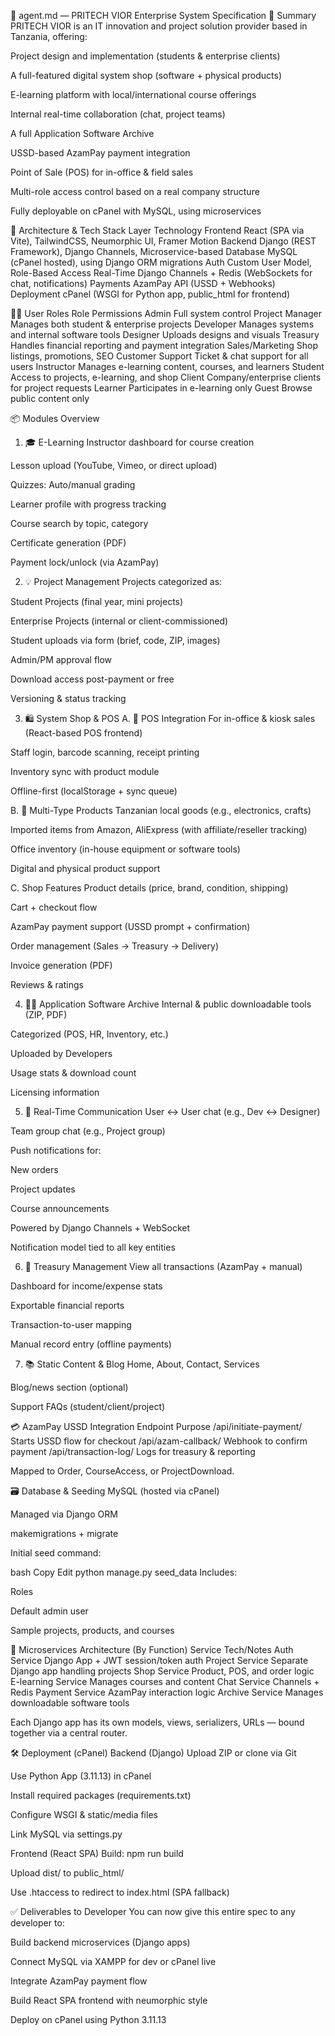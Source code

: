 🔖 agent.md — PRITECH VIOR Enterprise System Specification
🧾 Summary
PRITECH VIOR is an IT innovation and project solution provider based in Tanzania, offering:

Project design and implementation (students & enterprise clients)

A full-featured digital system shop (software + physical products)

E-learning platform with local/international course offerings

Internal real-time collaboration (chat, project teams)

A full Application Software Archive

USSD-based AzamPay payment integration

Point of Sale (POS) for in-office & field sales

Multi-role access control based on a real company structure

Fully deployable on cPanel with MySQL, using microservices

🧱 Architecture & Tech Stack
Layer	Technology
Frontend	React (SPA via Vite), TailwindCSS, Neumorphic UI, Framer Motion
Backend	Django (REST Framework), Django Channels, Microservice-based
Database	MySQL (cPanel hosted), using Django ORM migrations
Auth	Custom User Model, Role-Based Access
Real-Time	Django Channels + Redis (WebSockets for chat, notifications)
Payments	AzamPay API (USSD + Webhooks)
Deployment	cPanel (WSGI for Python app, public_html for frontend)

🧑‍💼 User Roles
Role	Permissions
Admin	Full system control
Project Manager	Manages both student & enterprise projects
Developer	Manages systems and internal software tools
Designer	Uploads designs and visuals
Treasury	Handles financial reporting and payment integration
Sales/Marketing	Shop listings, promotions, SEO
Customer Support	Ticket & chat support for all users
Instructor	Manages e-learning content, courses, and learners
Student	Access to projects, e-learning, and shop
Client	Company/enterprise clients for project requests
Learner	Participates in e-learning only
Guest	Browse public content only

📦 Modules Overview
1. 🎓 E-Learning
Instructor dashboard for course creation

Lesson upload (YouTube, Vimeo, or direct upload)

Quizzes: Auto/manual grading

Learner profile with progress tracking

Course search by topic, category

Certificate generation (PDF)

Payment lock/unlock (via AzamPay)

2. 💡 Project Management
Projects categorized as:

Student Projects (final year, mini projects)

Enterprise Projects (internal or client-commissioned)

Student uploads via form (brief, code, ZIP, images)

Admin/PM approval flow

Download access post-payment or free

Versioning & status tracking

3. 🛍️ System Shop & POS
A. 🔄 POS Integration
For in-office & kiosk sales (React-based POS frontend)

Staff login, barcode scanning, receipt printing

Inventory sync with product module

Offline-first (localStorage + sync queue)

B. 🛒 Multi-Type Products
Tanzanian local goods (e.g., electronics, crafts)

Imported items from Amazon, AliExpress (with affiliate/reseller tracking)

Office inventory (in-house equipment or software tools)

Digital and physical product support

C. Shop Features
Product details (price, brand, condition, shipping)

Cart + checkout flow

AzamPay payment support (USSD prompt + confirmation)

Order management (Sales → Treasury → Delivery)

Invoice generation (PDF)

Reviews & ratings

4. 🧑‍💻 Application Software Archive
Internal & public downloadable tools (ZIP, PDF)

Categorized (POS, HR, Inventory, etc.)

Uploaded by Developers

Usage stats & download count

Licensing information

5. 💬 Real-Time Communication
User ↔ User chat (e.g., Dev ↔ Designer)

Team group chat (e.g., Project group)

Push notifications for:

New orders

Project updates

Course announcements

Powered by Django Channels + WebSocket

Notification model tied to all key entities

6. 🧾 Treasury Management
View all transactions (AzamPay + manual)

Dashboard for income/expense stats

Exportable financial reports

Transaction-to-user mapping

Manual record entry (offline payments)

7. 📚 Static Content & Blog
Home, About, Contact, Services

Blog/news section (optional)

Support FAQs (student/client/project)

💳 AzamPay USSD Integration
Endpoint	Purpose
/api/initiate-payment/	Starts USSD flow for checkout
/api/azam-callback/	Webhook to confirm payment
/api/transaction-log/	Logs for treasury & reporting

Mapped to Order, CourseAccess, or ProjectDownload.

🗃️ Database & Seeding
MySQL (hosted via cPanel)

Managed via Django ORM

makemigrations + migrate

Initial seed command:

bash
Copy
Edit
python manage.py seed_data
Includes:

Roles

Default admin user

Sample projects, products, and courses

🔗 Microservices Architecture (By Function)
Service	Tech/Notes
Auth Service	Django App + JWT session/token auth
Project Service	Separate Django app handling projects
Shop Service	Product, POS, and order logic
E-learning Service	Manages courses and content
Chat Service	Channels + Redis
Payment Service	AzamPay interaction logic
Archive Service	Manages downloadable software tools

Each Django app has its own models, views, serializers, URLs — bound together via a central router.

🛠 Deployment (cPanel)
Backend (Django)
Upload ZIP or clone via Git

Use Python App (3.11.13) in cPanel

Install required packages (requirements.txt)

Configure WSGI & static/media files

Link MySQL via settings.py

Frontend (React SPA)
Build: npm run build

Upload dist/ to public_html/

Use .htaccess to redirect to index.html (SPA fallback)

✅ Deliverables to Developer
You can now give this entire spec to any developer to:

Build backend microservices (Django apps)

Connect MySQL via XAMPP for dev or cPanel live

Integrate AzamPay payment flow

Build React SPA frontend with neumorphic style

Deploy on cPanel using Python 3.11.13